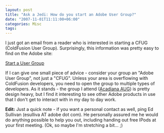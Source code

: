 ```yaml
---
layout: post
title: "Ask a Jedi: How do you start an Adobe User Group?"
date: "2007-11-01T11:11:00+06:00"
categories: Misc 
tags: 
---
```


I just got an email from a reader who is interested in starting a CFUG (ColdFusion User Group). Surprisingly, this information was pretty easy to find on the Adobe site:

<a href="http://www.adobe.com/cfusion/usergroups/start_a_usergroup.cfm">Start a User Group</a>

If I can give one small piece of advice - consider your group an "Adobe User Group", not just a "CFUG". Unless your area is overflowing with ColdFusion developers, you need to open the group to multiple types of developers. As it stands - the group I attend (<a href="http://www.acadiana-aug.org">Acadiana AUG</a>) is pretty design heavy, but I find it interesting to see other Adobe products in use that I don't get to interact with in my day to day work.

<b>Edit:</b> Just a quick note - if you want a personal contact as well, ping Ed Sullivan (esulliva AT adobe dot com). He personally assured me he would do anything possible to help you out, including handing out free IPods at your first meeting. (Ok, so maybe I'm stretching a bit... ;)
